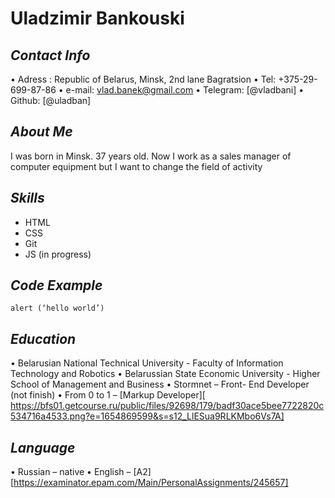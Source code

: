 # **Uladzimir Bankouski**
## *Contact Info*
•	Adress :  Republic of  Belarus, Minsk, 2nd lane Bagratsion
•	Tel: +375-29-699-87-86
•	e-mail: vlad.banek@gmail.com
•	Telegram: [@vladbani]
•	Github:  [@uladban]
## *About Me*
I was born in Minsk. 37 years old. Now I work as a sales manager of computer equipment but I want to change the field of activity
## *Skills*
+ HTML
+ CSS
+ Git
+ JS (in progress)
## *Code Example*
```
alert (‘hello world’)
```
## *Education*
•	Belarusian National Technical University - Faculty of Information Technology and Robotics
•	Belarussian State Economic University - Higher School of Management and Business
•	Stormnet – Front- End Developer (not finish)
•	From 0 to 1 – [Markup Developer][ https://bfs01.getcourse.ru/public/files/92698/179/badf30ace5bee7722820c534716a4533.png?e=1654869599&s=s12_LlESua9RLKMbo6Vs7A] 
## *Language*
•	Russian – native
•	English – [A2] [https://examinator.epam.com/Main/PersonalAssignments/245657]

